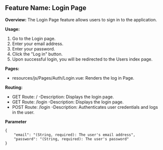 ## Feature Name: Login Page

**Overview:**
The Login Page feature allows users to sign in to the application.

**Usage:**

1. Go to the Login page.
2. Enter your email address.
3. Enter your password.
4. Click the "Log in" button.
5. Upon successful login, you will be redirected to the Users index page.

**Pages:**

-   resources/js/Pages/Auth/Login.vue: Renders the log in Page.

**Routing:**

-   GET Route: /
    -Description: Displays the login page.
-   GET Route: /login
    -Description: Displays the login page.
-   POST Route: /login
    -Description: Authenticates user credentials and logs in the user.

**Parameter**

```POST Route: /login
{
    "email": "(String, required): The user's email address",
    "password": "(String, required): The user's password"
}
```
